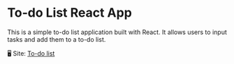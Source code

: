 # To-do List React App
This is a simple to-do list application built with React. It allows users to input tasks and add them to a to-do list.

🖥 Site: [To-do list][def]

[def]: https://to-do-react-app/
